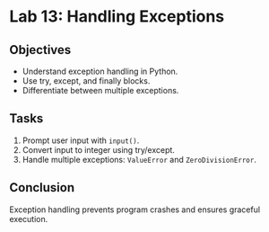 # Lab 13: Handling Exceptions

## Objectives
- Understand exception handling in Python.
- Use try, except, and finally blocks.
- Differentiate between multiple exceptions.

## Tasks
1. Prompt user input with `input()`.
2. Convert input to integer using try/except.
3. Handle multiple exceptions: `ValueError` and `ZeroDivisionError`.

## Conclusion
Exception handling prevents program crashes and ensures graceful execution.
